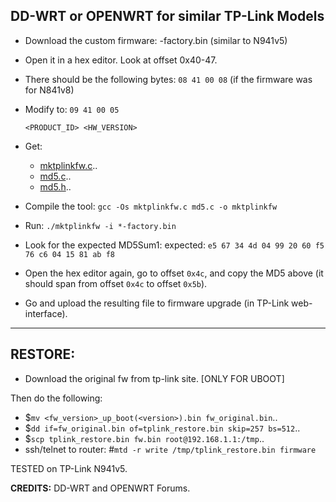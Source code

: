 ## DD-WRT or OPENWRT for similar TP-Link Models
* Download the custom firmware: <firmware>-factory.bin (similar to N941v5)
* Open it in a hex editor. Look at offset 0x40-47.
* There should be the following bytes: `08 41 00 08` (if the firmware was for N841v8)
* Modify to: `09 41 00 05`

     `<PRODUCT_ID> <HW_VERSION>`

* Get:

   * [mktplinkfw.c](https://raw.githubusercontent.com/revosftw/dd_wrt_scripts/master/tplink/mktplinkfw.c)..
   * [md5.c](https://raw.githubusercontent.com/revosftw/dd_wrt_scripts/master/tplink/md5.c)..
   * [md5.h](https://raw.githubusercontent.com/revosftw/dd_wrt_scripts/master/tplink/md5.h)..

* Compile the tool: `gcc -Os mktplinkfw.c md5.c -o mktplinkfw`
* Run: `./mktplinkfw -i *-factory.bin`
* Look for the expected MD5Sum1: expected: `e5 67 34 4d 04 99 20 60 f5 76 c6 04 15 81 ab f8`
* Open the hex editor again, go to offset `0x4c`, and copy the MD5 above (it should span from offset `0x4c` to offset `0x5b`).
* Go and upload the resulting file to firmware upgrade (in TP-Link web-interface).
---
## RESTORE:
* Download the original fw from tp-link site. [ONLY FOR UBOOT]

Then do the following:

   * $`mv <fw_version>_up_boot(<version>).bin fw_original.bin`..
   * $`dd if=fw_original.bin of=tplink_restore.bin skip=257 bs=512`..
   * $`scp tplink_restore.bin fw.bin root@192.168.1.1:/tmp`..
   * ssh/telnet to router: #`mtd -r write /tmp/tplink_restore.bin firmware`

TESTED on TP-Link N941v5.

**CREDITS:** DD-WRT and OPENWRT Forums.